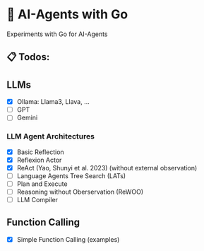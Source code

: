 # 🤖 AI-Agents with Go

Experiments with Go for AI-Agents

## 📋 Todos:

## LLMs

- [x] Ollama: Llama3, Llava, ...
- [ ] GPT
- [ ] Gemini

### LLM Agent Architectures

- [x] Basic Reflection
- [x] Reflexion Actor
- [x] ReAct (Yao, Shunyi et al. 2023) (without external observation)
- [ ] Language Agents Tree Search (LATs)
- [ ] Plan and Execute
- [ ] Reasoning without Oberservation (ReWOO)
- [ ] LLM Compiler

## Function Calling

- [x] Simple Function Calling (examples)
